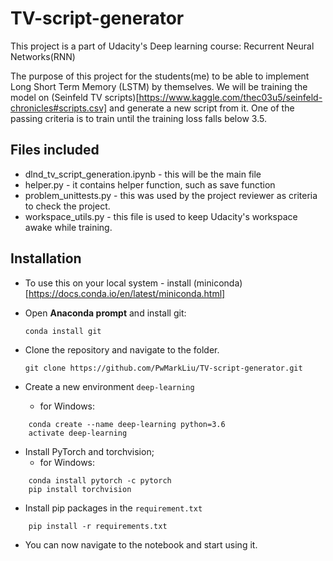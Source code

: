 # TV-script-generator
This project is a part of Udacity's Deep learning course: Recurrent Neural Networks(RNN)

The purpose of this project for the students(me) to be able to implement Long Short Term Memory (LSTM) by themselves. We will be training the model on (Seinfeld TV scripts)[https://www.kaggle.com/thec03u5/seinfeld-chronicles#scripts.csv] and generate a new script from it. One of the passing criteria is to train until the training loss falls below 3.5.


## Files included
* dlnd_tv_script_generation.ipynb - this will be the main file
* helper.py - it contains helper function, such as save function
* problem_unittests.py - this was used by the project reviewer as criteria to check the project.
* workspace_utils.py - this file is used to keep Udacity's workspace awake while training.

## Installation
* To use this on your local system - install (miniconda)[https://docs.conda.io/en/latest/miniconda.html]

* Open **Anaconda prompt** and install git:

  ``` conda install git ```

* Clone the repository and navigate to the folder.

  ``` git clone https://github.com/PwMarkLiu/TV-script-generator.git ```

* Create a new environment `deep-learning`
  - for Windows:
``` 
    conda create --name deep-learning python=3.6
    activate deep-learning 
```

* Install PyTorch and torchvision;
  - for Windows:
```
    conda install pytorch -c pytorch
    pip install torchvision
```

* Install pip packages in the `requirement.txt`
```
    pip install -r requirements.txt
```

* You can now navigate to the notebook and start using it.

